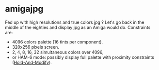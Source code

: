 # amigajpg
Fed up with high resolutions and true colors jpg ?
Let's go back in the middle of the eighties and display jpg as an Amiga would do.
Constraints are:
* 4096 colors palette (16 tints per component).
* 320x256 pixels screen.
* 2, 4, 8, 16, 32 simultaneous colors over 4096,
* or HAM-6 mode: possibly display full palette with proximity constraints ([Hold-And-Modify](https://en.wikipedia.org/wiki/Hold-And-Modify)).

